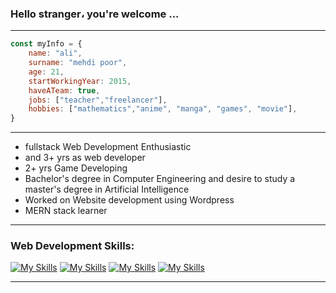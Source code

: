 ### Hello stranger، you're welcome ...
_________________________________________________________________________________________________________________________________________________________________________

```javascript
const myInfo = {
    name: "ali",
    surname: "mehdi poor",
    age: 21,
    startWorkingYear: 2015,
    haveATeam: true,
    jobs: ["teacher","freelancer"],
    hobbies: ["mathematics","anime", "manga", "games", "movie"],
}
```

_________________________________________________________________________________________________________________________________________________________________________

- fullstack Web Development Enthusiastic
- and 3+ yrs as web developer
- 2+ yrs Game Developing
- Bachelor's degree in Computer Engineering and desire to study a master's degree in Artificial Intelligence
- Worked on Website development using Wordpress
- MERN stack learner
_________________________________________________________________________________________________________________________________________________________________________

### Web Development Skills:

[![My Skills](https://skillicons.dev/icons?i=js,bootstrap,tailwind,react,nextjs&theme=light)](https://github.com/wolferina)
[![My Skills](https://skillicons.dev/icons?i=react,nextjs,git,github,php&theme=light)](https://github.com/wolferina)
[![My Skills](https://skillicons.dev/icons?i=wordpress,nodejs,express,nestjs,mongodb&theme=light)](https://github.com/wolferina)
[![My Skills](https://skillicons.dev/icons?i=mysql,figma,xd&theme=light)](https://github.com/wolferina)

_________________________________________________________________________________________________________________________________________________________________________


